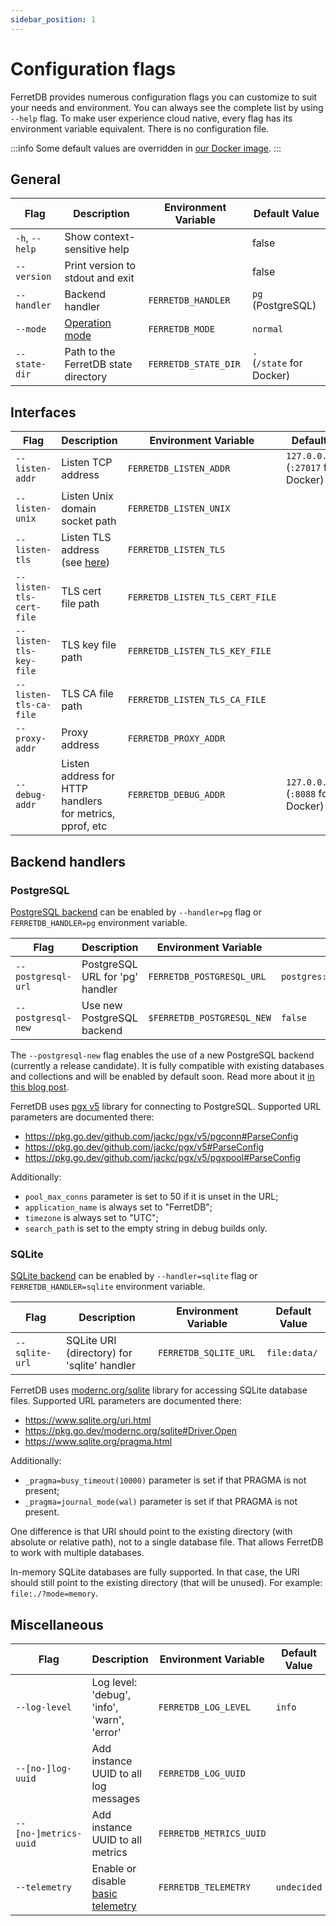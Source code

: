 ```yaml
---
sidebar_position: 1
---
```


# Configuration flags

FerretDB provides numerous configuration flags you can customize to suit your needs and environment.
You can always see the complete list by using `--help` flag.
To make user experience cloud native, every flag has its environment variable equivalent.
There is no configuration file.

:::info
Some default values are overridden in [our Docker image](quickstart-guide/docker.md).
:::

<!-- Keep order in sync with the `--help` output -->

<!-- For <br /> -->
<!-- markdownlint-capture -->
<!-- markdownlint-disable MD033 -->

## General

| Flag           | Description                          | Environment Variable | Default Value                  |
| -------------- | ------------------------------------ | -------------------- | ------------------------------ |
| `-h`, `--help` | Show context-sensitive help          |                      | false                          |
| `--version`    | Print version to stdout and exit     |                      | false                          |
| `--handler`    | Backend handler                      | `FERRETDB_HANDLER`   | `pg` (PostgreSQL)              |
| `--mode`       | [Operation mode](operation-modes.md) | `FERRETDB_MODE`      | `normal`                       |
| `--state-dir`  | Path to the FerretDB state directory | `FERRETDB_STATE_DIR` | `.`<br />(`/state` for Docker) |

## Interfaces

| Flag                     | Description                                                     | Environment Variable            | Default Value                                |
| ------------------------ | --------------------------------------------------------------- | ------------------------------- | -------------------------------------------- |
| `--listen-addr`          | Listen TCP address                                              | `FERRETDB_LISTEN_ADDR`          | `127.0.0.1:27017`<br />(`:27017` for Docker) |
| `--listen-unix`          | Listen Unix domain socket path                                  | `FERRETDB_LISTEN_UNIX`          |                                              |
| `--listen-tls`           | Listen TLS address (see [here](../security/tls-connections.md)) | `FERRETDB_LISTEN_TLS`           |                                              |
| `--listen-tls-cert-file` | TLS cert file path                                              | `FERRETDB_LISTEN_TLS_CERT_FILE` |                                              |
| `--listen-tls-key-file`  | TLS key file path                                               | `FERRETDB_LISTEN_TLS_KEY_FILE`  |                                              |
| `--listen-tls-ca-file`   | TLS CA file path                                                | `FERRETDB_LISTEN_TLS_CA_FILE`   |                                              |
| `--proxy-addr`           | Proxy address                                                   | `FERRETDB_PROXY_ADDR`           |                                              |
| `--debug-addr`           | Listen address for HTTP handlers for metrics, pprof, etc        | `FERRETDB_DEBUG_ADDR`           | `127.0.0.1:8088`<br />(`:8088` for Docker)   |

## Backend handlers

<!-- Do not document alpha backends -->

### PostgreSQL

[PostgreSQL backend](../understanding-ferretdb.md#postgresql) can be enabled by
`--handler=pg` flag or `FERRETDB_HANDLER=pg` environment variable.

| Flag               | Description                     | Environment Variable       | Default Value                        |
| ------------------ | ------------------------------- | -------------------------- | ------------------------------------ |
| `--postgresql-url` | PostgreSQL URL for 'pg' handler | `FERRETDB_POSTGRESQL_URL`  | `postgres://127.0.0.1:5432/ferretdb` |
| `--postgresql-new` | Use new PostgreSQL backend      | `$FERRETDB_POSTGRESQL_NEW` | `false`                              |

The `--postgresql-new` flag enables the use of a new PostgreSQL backend (currently a release candidate).
It is fully compatible with existing databases and collections and will be enabled by default soon.
Read more about it [in this blog post](https://blog.ferretdb.io/ferretdb-v1-10-production-ready-sqlite/).

FerretDB uses [pgx v5](https://github.com/jackc/pgx) library for connecting to PostgreSQL.
Supported URL parameters are documented there:

- <https://pkg.go.dev/github.com/jackc/pgx/v5/pgconn#ParseConfig>
- <https://pkg.go.dev/github.com/jackc/pgx/v5#ParseConfig>
- <https://pkg.go.dev/github.com/jackc/pgx/v5/pgxpool#ParseConfig>

Additionally:

- `pool_max_conns` parameter is set to 50 if it is unset in the URL;
- `application_name` is always set to "FerretDB";
- `timezone` is always set to "UTC";
- `search_path` is set to the empty string in debug builds only.

### SQLite

[SQLite backend](../understanding-ferretdb.md#sqlite) can be enabled by
`--handler=sqlite` flag or `FERRETDB_HANDLER=sqlite` environment variable.

| Flag           | Description                                 | Environment Variable  | Default Value |
| -------------- | ------------------------------------------- | --------------------- | ------------- |
| `--sqlite-url` | SQLite URI (directory) for 'sqlite' handler | `FERRETDB_SQLITE_URL` | `file:data/`  |

FerretDB uses [modernc.org/sqlite](https://gitlab.com/cznic/sqlite) library for accessing SQLite database files.
Supported URL parameters are documented there:

- <https://www.sqlite.org/uri.html>
- <https://pkg.go.dev/modernc.org/sqlite#Driver.Open>
- <https://www.sqlite.org/pragma.html>

Additionally:

- `_pragma=busy_timeout(10000)` parameter is set if that PRAGMA is not present;
- `_pragma=journal_mode(wal)` parameter is set if that PRAGMA is not present.

One difference is that URI should point to the existing directory (with absolute or relative path), not to a single database file.
That allows FerretDB to work with multiple databases.

In-memory SQLite databases are fully supported.
In that case, the URI should still point to the existing directory (that will be unused).
For example: `file:./?mode=memory`.

## Miscellaneous

| Flag                  | Description                                       | Environment Variable    | Default Value |
| --------------------- | ------------------------------------------------- | ----------------------- | ------------- |
| `--log-level`         | Log level: 'debug', 'info', 'warn', 'error'       | `FERRETDB_LOG_LEVEL`    | `info`        |
| `--[no-]log-uuid`     | Add instance UUID to all log messages             | `FERRETDB_LOG_UUID`     |               |
| `--[no-]metrics-uuid` | Add instance UUID to all metrics                  | `FERRETDB_METRICS_UUID` |               |
| `--telemetry`         | Enable or disable [basic telemetry](telemetry.md) | `FERRETDB_TELEMETRY`    | `undecided`   |

<!-- Do not document `--test-XXX` flags here -->

<!-- markdownlint-restore -->
